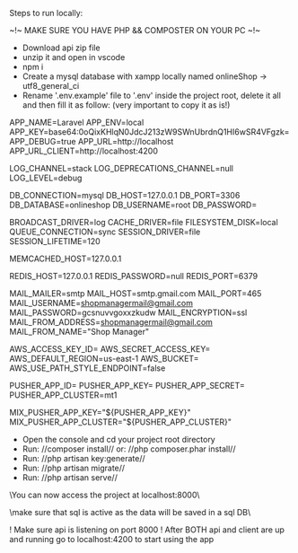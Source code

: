 Steps to run locally:

~!~ MAKE SURE YOU HAVE PHP && COMPOSTER ON YOUR PC ~!~


-   Download api zip file
-   unzip it and open in vscode
-   npm i
-   Create a mysql database with xampp locally named onlineShop -> utf8_general_ci
-   Rename '.env.example' file to '.env' inside the project root, delete it all and then fill it as follow: (very important to copy it as is!)


APP_NAME=Laravel
APP_ENV=local
APP_KEY=base64:0oQixKHlqN0JdcJ213zW9SWnUbrdnQ1HI6wSR4VFgzk=
APP_DEBUG=true
APP_URL=http://localhost
APP_URL_CLIENT=http://localhost:4200

LOG_CHANNEL=stack
LOG_DEPRECATIONS_CHANNEL=null
LOG_LEVEL=debug

DB_CONNECTION=mysql
DB_HOST=127.0.0.1
DB_PORT=3306
DB_DATABASE=onlineshop
DB_USERNAME=root
DB_PASSWORD=

BROADCAST_DRIVER=log
CACHE_DRIVER=file
FILESYSTEM_DISK=local
QUEUE_CONNECTION=sync
SESSION_DRIVER=file
SESSION_LIFETIME=120

MEMCACHED_HOST=127.0.0.1

REDIS_HOST=127.0.0.1
REDIS_PASSWORD=null
REDIS_PORT=6379

MAIL_MAILER=smtp
MAIL_HOST=smtp.gmail.com
MAIL_PORT=465
MAIL_USERNAME=shopmanagermail@gmail.com
MAIL_PASSWORD=gcsnuvvgoxxzkudw
MAIL_ENCRYPTION=ssl
MAIL_FROM_ADDRESS=shopmanagermail@gmail.com
MAIL_FROM_NAME="Shop Manager"

AWS_ACCESS_KEY_ID=
AWS_SECRET_ACCESS_KEY=
AWS_DEFAULT_REGION=us-east-1
AWS_BUCKET=
AWS_USE_PATH_STYLE_ENDPOINT=false

PUSHER_APP_ID=
PUSHER_APP_KEY=
PUSHER_APP_SECRET=
PUSHER_APP_CLUSTER=mt1

MIX_PUSHER_APP_KEY="${PUSHER_APP_KEY}"
MIX_PUSHER_APP_CLUSTER="${PUSHER_APP_CLUSTER}"


-   Open the console and cd your project root directory
-   Run: //composer install// or: //php composer.phar install//
-   Run: //php artisan key:generate//
-   Run: //php artisan migrate//
-   Run: //php artisan serve//

\\You can now access the project at localhost:8000\\

\\make sure that sql is active as the data will be saved in a sql DB\\

! Make sure api is listening on port 8000 !
After BOTH api and client are up and running go to localhost:4200 to start using the app
